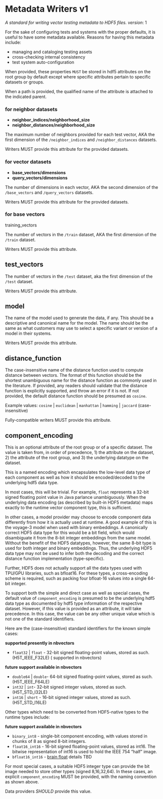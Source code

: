 # Metadata Writers v1
_A standard for writing vector testing metadata to HDF5 files._
_version_: 1


For the sake of configuring tests and systems with the proper defaults, it is useful to have some
metadata available. Reasons for having this metadata include:

- managing and cataloging testing assets
- cross-checking internal consistency
- test system auto-configuration

When provided, these properties `MUST` be stored in hdf5 attributes on the root group by default
except where specific attributes pertain to specific datasets or groups.

When a path is provided, the qualified name of the attribute is attached to the indicated parent.

### for neighbor datasets

- **neighbor_indices/neighborhood_size**
- **neighbor_distances/neighborhood_size**

The maximum number of neighbors provided for each test vector, AKA the first dimension of the
`/neighbor_indices` and `/neighbor_distances` datasets.

Writers MUST provide this attribute for the provided datasets.

### for vector datasets

- **base_vectors/dimensions**
- **query_vectors/dimensions**

The number of dimensions in each vector, AKA the second dimension of the `/base_vectors` and 
`/query_vectors` datasets.

Writers MUST provide this attribute for the provided datasets.

### for base vectors

training_vectors

The number of vectors in the `/train` dataset, AKA the first dimension of the `/train` dataset.

Writers MUST provide this attribute.

## test_vectors

The number of vectors in the `/test` dataset, aka the first dimension of the `/test` dataset.

Writers MUST provide this attribute.

## model

The name of the model used to generate the data, if any. This should be a descriptive and canonical
name for the model. The name should be the same as what customers may use to select a specific
variant or version of a model in their systems.

Writers MUST provide this attribute.

## distance_function

The case-insensitive name of the distance function used to compute distance between vectors. The
format of this function should be the shortest unambiguous name for the distance function as
commonly used in the literature. If provided, any readers should validate that the distance function
is explicitly supported, and throw an error if it is not. If not provided, the default distance
function should be presumed as `cosine`.

Example values: `cosine` | `euclidean` | `manhattan` | `hamming` | `jaccard` (case-insensitive)

Fully-compatible writers MUST provide this attribute.

## component_encoding

This is an optional attribute of the root group or of a specific dataset. The value is taken from,
in order of precedence, 1) the attribute on the dataset, 2) the attribute of the root group, and 3)
the underlying datatype on the dataset.

This is a named encoding which encapsulates the low-level data type of each component as well as how
it should be encoded/decoded to the underlying hdf5 data type.

In most cases, this will be trivial. For example, `float` represents a 32-bit signed floating point
value in Java parlance unambiguously. When the underlying data encoding (as described by built-in
HDF5 metadata) maps exactly to the runtime vector component type, this is sufficient.

In other cases, a model provider may choose to encode component data differently from how it is
actually used at runtime. A good example of this is the voyage-3 model when used with binary
embeddings. A canonically correct HDF5 data type for this would be a bit field, which would
disambiguate it from the 8-bit integer embeddings from the same model. Without the benefit of the
HDF5 datatypes, however, the same 8-bit type is used for both integer and binary embeddings. Thus,
the underlying HDF5 data type may not be used to infer both the decoding and the correct distance
function implementation (type-specific).

Further, HDF5 does not actually support all the data types used with TPU/GPU libraries, such as
bfloat16. For these types, a cross-encoding scheme is required, such as packing four bfloat-16
values into a single 64-bit integer.

To support both the simple and direct case as well as special cases, the default value of
`component_encoding` is presumed to be the underlying hdf5 data type as documented by hdf5 type
information of the respective dataset. However, if this value is provided as an attribute, it will
take precedence. In this case, the value can be any other unique value which is not one of the
standard identifiers.

Here are the (case-insensitive) standard identifiers for the known simple cases:

__supported presently in nbvectors__

* `float32` | `float` - 32-bit signed floating-point values, stored as such. (H5T_IEEE_F32LE) (
  supported in nbvectors)

__future support available in nbvectors__

* `double64` | `double`- 64-bit signed floating-point values, stored as such. (H5T_IEEE_F64LE)
* `int32` | `int`- 32-bit signed integer values, stored as such. (H5T_STD_I32LE)
* `int16` | `short` - 16-bit signed integer values, stored as such. (H5T_STD_I16LE)

Other types which need to be converted from HDF5-native types to the runtime types include:

__future support available in nbvectors__

* `binary_int8` - single-bit component encoding, with values stored in chunks of 8 as signed 8-bit
  integers.
* `float16_int16` - 16-bit signed floating-point values, stored as int16. The bitwise representation
  of int16 is used to hold the IEEE 754 “half” image.
* `bfloat16_int16` - [brain float](https://en.wikipedia.org/wiki/Bfloat16_floating-point_format)
  details TBD

For most special cases, a suitable HDF5 integer type can provide the bit image needed to store other
types (signed 8,16,32,64). In these cases, an explicit `component_encoding` MUST be provided, with
the naming convention as shown above.

Data providers _SHOULD_ provide this value.
